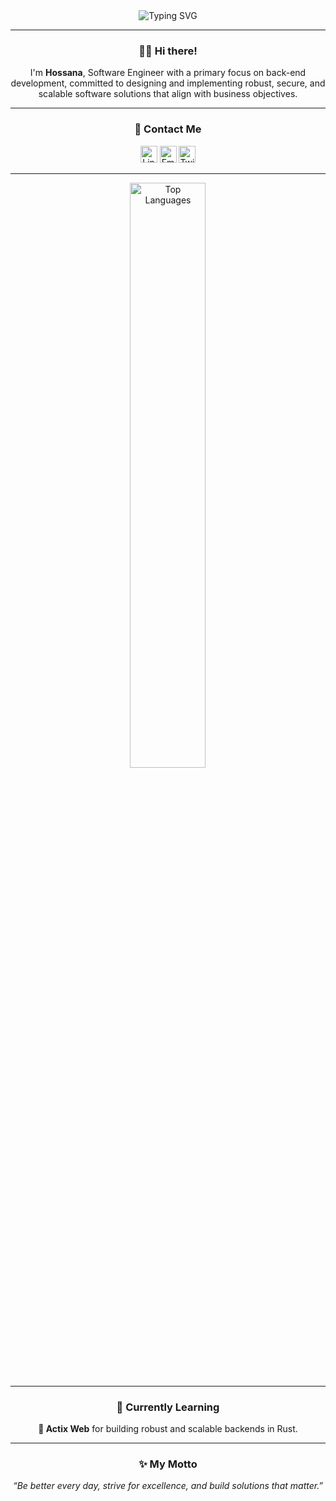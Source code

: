 <div align="center">
    <img src="https://readme-typing-svg.herokuapp.com?size=32&duration=5500&color=164C78&vCenter=true&center=true&width=460&lines=Java+Back-end+Engineer;" alt="Typing SVG">
</div>

---

<h3 align="center">👋🏽 Hi there!</h2>
<p align="center">
I'm <b>Hossana</b>, 
Software Engineer with a primary focus on back-end development, committed to designing and implementing robust, secure, and scalable software solutions that align with business objectives.
</p>

---

<h3 align="center">🔗 Contact Me</h2>
<p align="center">
    <a href="https://www.linkedin.com/in/hossanadev/"><img src="https://img.shields.io/badge/LinkedIn-164C78?style=plastic&logo=linkedin" height=27 alt="LinkedIn"></a>
    <a href="mailto:hossanadev@gmail.com"><img src="https://img.shields.io/badge/Email-164C78?style=plastic&logo=gmail" height=27 alt="Email"></a>
    <a href="https://twitter.com/hossanadev"><img src="https://img.shields.io/badge/Twitter-164C78?&style=plastic&logo=X" height=27 alt="Twitter"></a> 
</p>

---
<div align="center">
    <img src="https://github-readme-stats.vercel.app/api/top-langs/?username=hossanadev&layout=compact&theme=react&langs_count=8" alt="Top Languages" width="49%">
</div>

---

<h3 align="center">🌱 Currently Learning</h2>
<p align="center">
    <b>🔹 Actix Web</b> for building robust and scalable backends in Rust.<br>
</p>

---

<h3 align="center">✨ My Motto</h2>
<p align="center">
    <i>“Be better every day, strive for excellence, and build solutions that matter.”</i>
</p>
